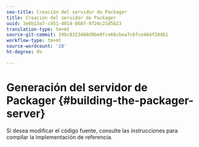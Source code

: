 ```yaml
---
seo-title: Creación del servidor de Packager
title: Creación del servidor de Packager
uuid: 3e6b13a7-c451-4014-868f-9726c21d5b23
translation-type: tm+mt
source-git-commit: 29bc8323460d9be0fce66cbea7c6fce46df20d61
workflow-type: tm+mt
source-wordcount: '28'
ht-degree: 0%

---
```



# Generación del servidor de Packager {#building-the-packager-server}

Si desea modificar el código fuente, consulte las instrucciones para compilar la implementación de referencia.
